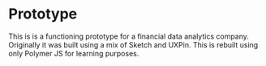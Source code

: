 # Prototype

This is is a functioning prototype for a financial data analytics company. Originally it was built using a mix of Sketch and UXPin. This is rebuilt using only Polymer JS for learning purposes. 
